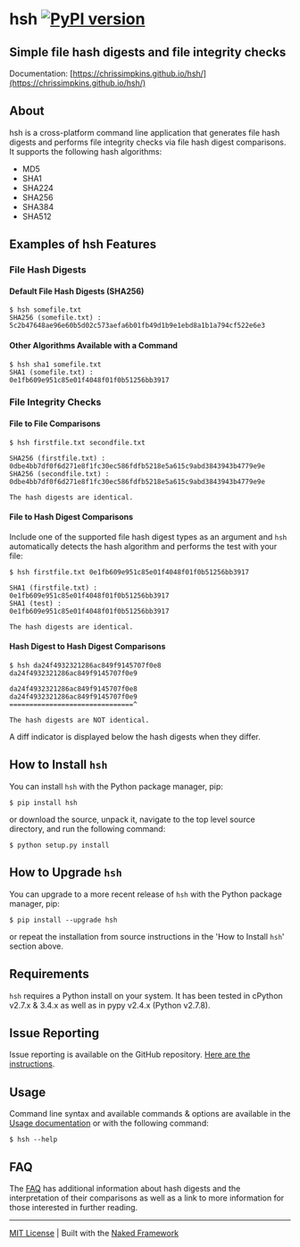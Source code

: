 # hsh [![PyPI version](https://badge.fury.io/py/hsh.png)](https://pypi.python.org/pypi/hsh)

## Simple file hash digests and file integrity checks

Documentation: [https://chrissimpkins.github.io/hsh/](https://chrissimpkins.github.io/hsh/)

## About
hsh is a cross-platform command line application that generates file hash digests and performs file integrity checks via file hash digest comparisons. It supports the following hash algorithms:

- MD5
- SHA1
- SHA224
- SHA256
- SHA384
- SHA512

## Examples of hsh Features

### File Hash Digests

#### Default File Hash Digests (SHA256)

```
$ hsh somefile.txt
SHA256 (somefile.txt) :
5c2b47648ae96e60b5d02c573aefa6b01fb49d1b9e1ebd8a1b1a794cf522e6e3
```

#### Other Algorithms Available with a Command

```
$ hsh sha1 somefile.txt
SHA1 (somefile.txt) :
0e1fb609e951c85e01f4048f01f0b51256bb3917
```

### File Integrity Checks

#### File to File Comparisons

```
$ hsh firstfile.txt secondfile.txt

SHA256 (firstfile.txt) :
0dbe4bb7df0f6d271e8f1fc30ec586fdfb5218e5a615c9abd3843943b4779e9e
SHA256 (secondfile.txt) :
0dbe4bb7df0f6d271e8f1fc30ec586fdfb5218e5a615c9abd3843943b4779e9e

The hash digests are identical.
```

#### File to Hash Digest Comparisons

Include one of the supported file hash digest types as an argument and `hsh` automatically detects the hash algorithm and performs the test with your file:

```
$ hsh firstfile.txt 0e1fb609e951c85e01f4048f01f0b51256bb3917

SHA1 (firstfile.txt) :
0e1fb609e951c85e01f4048f01f0b51256bb3917
SHA1 (test) :
0e1fb609e951c85e01f4048f01f0b51256bb3917

The hash digests are identical.
```

#### Hash Digest to Hash Digest Comparisons

```
$ hsh da24f4932321286ac849f9145707f0e8 da24f4932321286ac849f9145707f0e9

da24f4932321286ac849f9145707f0e8
da24f4932321286ac849f9145707f0e9
===============================^

The hash digests are NOT identical.
```

A diff indicator is displayed below the hash digests when they differ.

## How to Install `hsh`

You can install `hsh` with the Python package manager, pip:

```
$ pip install hsh
```

or download the source, unpack it, navigate to the top level source directory, and run the following command:

```
$ python setup.py install
```

## How to Upgrade `hsh`

You can upgrade to a more recent release of `hsh` with the Python package manager, pip:

```
$ pip install --upgrade hsh
```

or repeat the installation from source instructions in the 'How to Install `hsh`' section above.

## Requirements

`hsh` requires a Python install on your system.  It has been tested in cPython v2.7.x & 3.4.x as well as in pypy v2.4.x (Python v2.7.8).

## Issue Reporting

Issue reporting is available on the GitHub repository.  [Here are the instructions](https://chrissimpkins.github.io/hsh/issues.html).

## Usage

Command line syntax and available commands & options are available in the [Usage documentation](https://chrissimpkins.github.io/hsh/usage.html) or with the following command:

```
$ hsh --help
```

## FAQ

The [FAQ](https://chrissimpkins.github.io/hsh/faq.html) has additional information about hash digests and the interpretation of their comparisons as well as a link to more information for those interested in further reading.

---
[MIT License](https://github.com/chrissimpkins/crypto/blob/master/docs/LICENSE) | Built with the [Naked Framework](https://pypi.python.org/pypi/Naked)





